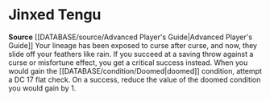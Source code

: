 ﻿---
id: '77'
name: Jinxed Tengu
rarity: Common
source: '[[DATABASE/source/Advanced Player''s Guide|Advanced Player''s Guide]]'
type: Heritage

---
# Jinxed Tengu

**Source** [[DATABASE/source/Advanced Player's Guide|Advanced Player's Guide]] 
Your lineage has been exposed to curse after curse, and now, they slide off your feathers like rain. If you succeed at a saving throw against a curse or misfortune effect, you get a critical success instead. When you would gain the [[DATABASE/condition/Doomed|doomed]] condition, attempt a DC 17 flat check. On a success, reduce the value of the doomed condition you would gain by 1.
